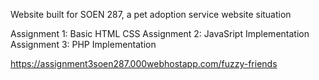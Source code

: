 Website built for SOEN 287, a pet adoption service website situation


Assignment 1: Basic HTML CSS
Assignment 2: JavaSript Implementation
Assignment 3: PHP Implementation

https://assignment3soen287.000webhostapp.com/fuzzy-friends
